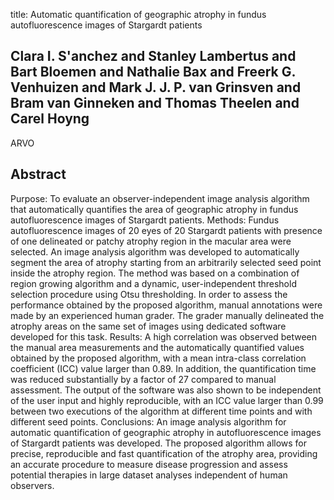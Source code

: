 title: Automatic quantification of geographic atrophy in fundus autofluorescence images of Stargardt patients

## Clara I. S'anchez and Stanley Lambertus and Bart Bloemen and Nathalie Bax and Freerk G. Venhuizen and Mark J. J. P. van Grinsven and Bram van Ginneken and Thomas Theelen and Carel Hoyng
ARVO


## Abstract
 Purpose: To evaluate an observer-independent image analysis algorithm that automatically quantifies the area of geographic atrophy in fundus autofluorescence images of Stargardt patients. Methods: Fundus autofluorescence images of 20 eyes of 20 Stargardt patients with presence of one delineated or patchy atrophy region in the macular area were selected. An image analysis algorithm was developed to automatically segment the area of atrophy starting from an arbitrarily selected seed point inside the atrophy region. The method was based on a combination of region growing algorithm and a dynamic, user-independent threshold selection procedure using Otsu thresholding. In order to assess the performance obtained by the proposed algorithm, manual annotations were made by an experienced human grader. The grader manually delineated the atrophy areas on the same set of images using dedicated software developed for this task. Results: A high correlation was observed between the manual area measurements and the automatically quantified values obtained by the proposed algorithm, with a mean intra-class correlation coefficient (ICC) value larger than 0.89. In addition, the quantification time was reduced substantially by a factor of 27 compared to manual assessment. The output of the software was also shown to be independent of the user input and highly reproducible, with an ICC value larger than 0.99 between two executions of the algorithm at different time points and with different seed points. Conclusions: An image analysis algorithm for automatic quantification of geographic atrophy in autofluorescence images of Stargardt patients was developed. The proposed algorithm allows for precise, reproducible and fast quantification of the atrophy area, providing an accurate procedure to measure disease progression and assess potential therapies in large dataset analyses independent of human observers.

